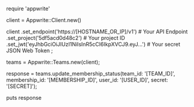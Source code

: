 require 'appwrite'

client = Appwrite::Client.new()

client
    .set_endpoint('https://[HOSTNAME_OR_IP]/v1') # Your API Endpoint
    .set_project('5df5acd0d48c2') # Your project ID
    .set_jwt('eyJhbGciOiJIUzI1NiIsInR5cCI6IkpXVCJ9.eyJ...') # Your secret JSON Web Token
;

teams = Appwrite::Teams.new(client);

response = teams.update_membership_status(team_id: '[TEAM_ID]', membership_id: '[MEMBERSHIP_ID]', user_id: '[USER_ID]', secret: '[SECRET]');

puts response